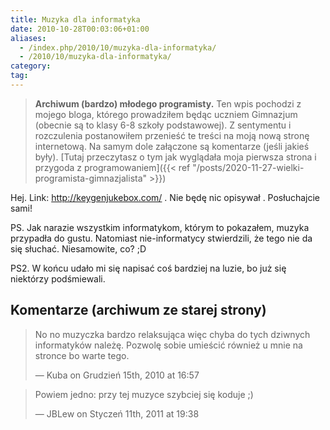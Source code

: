 ```yaml
---
title: Muzyka dla informatyka
date: 2010-10-28T00:03:06+01:00
aliases:
  - /index.php/2010/10/muzyka-dla-informatyka/
  - /2010/10/muzyka-dla-informatyka/
category:
tag:
---
```


> **Archiwum (bardzo) młodego programisty.** Ten wpis pochodzi z mojego bloga, którego prowadziłem będąc uczniem Gimnazjum (obecnie są to klasy 6-8 szkoły podstawowej). Z sentymentu i rozczulenia postanowiłem przenieść te treści na moją nową stronę internetową. Na samym dole załączone są komentarze (jeśli jakieś były). [Tutaj przeczytasz o tym jak wyglądała moja pierwsza strona i przygoda z programowaniem]({{< ref "/posts/2020-11-27-wielki-programista-gimnazjalista" >}})
> 

Hej. Link: http://keygenjukebox.com/ . Nie będę nic opisywał . Posłuchajcie sami!

PS. Jak narazie wszystkim informatykom, którym to pokazałem, muzyka przypadła do gustu. Natomiast nie-informatycy stwierdzili, że tego nie da się słuchać. Niesamowite, co? ;D

PS2. W końcu udało mi się napisać coś bardziej na luzie, bo już się niektórzy podśmiewali.


## Komentarze (archiwum ze starej strony)

> No no muzyczka bardzo relaksująca więc chyba do tych dziwnych informatyków należę. Pozwolę sobie umieścić również u mnie na stronce bo warte tego.
> 
> — Kuba on Grudzień 15th, 2010 at 16:57

> Powiem jedno: przy tej muzyce szybciej się koduje ;)
> 
> — JBLew on Styczeń 11th, 2011 at 19:38